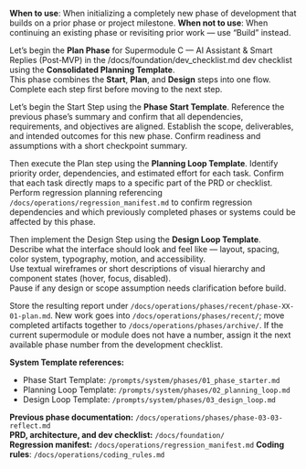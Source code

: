 **When to use**: When initializing a completely new phase of development that builds on a prior phase or project milestone.
**When not to use**: When continuing an existing phase or revisiting prior work — use “Build” instead.

Let’s begin the **Plan Phase** for Supermodule C — AI Assistant & Smart Replies (Post‑MVP) in the /docs/foundation/dev_checklist.md dev checklist using the **Consolidated Planning Template**.  
This phase combines the **Start**, **Plan**, and **Design** steps into one flow. Complete each step first before moving to the next step.

Let’s begin the Start Step using the **Phase Start Template**.
Reference the previous phase’s summary and confirm that all dependencies, requirements, and objectives are aligned. 
Establish the scope, deliverables, and intended outcomes for this new phase. 
Confirm readiness and assumptions with a short checkpoint summary.

Then execute the Plan step using the **Planning Loop Template**.
Identify priority order, dependencies, and estimated effort for each task.
Confirm that each task directly maps to a specific part of the PRD or checklist.
Perform regression planning referencing `/docs/operations/regression_manifest.md` to confirm regression dependencies and which previously completed phases or systems could be affected by this phase.

Then implement the Design Step using the **Design Loop Template**.  
Describe what the interface should look and feel like — layout, spacing, color system, typography, motion, and accessibility.  
Use textual wireframes or short descriptions of visual hierarchy and component states (hover, focus, disabled).  
Pause if any design or scope assumption needs clarification before build.

Store the resulting report under `/docs/operations/phases/recent/phase-XX-01-plan.md`. New work goes into `/docs/operations/phases/recent/`; move completed artifacts together to `/docs/operations/phases/archive/`. If the current supermodule or module does not have a number, assign it the next available phase number from the development checklist.

**System Template references:**  
- Phase Start Template: `/prompts/system/phases/01_phase_starter.md`  
- Planning Loop Template: `/prompts/system/phases/02_planning_loop.md`  
- Design Loop Template: `/prompts/system/phases/03_design_loop.md`  

**Previous phase documentation:** `/docs/operations/phases/phase-03-03-reflect.md`  
**PRD, architecture, and dev checklist:** `/docs/foundation/`  
**Regression manifest:** `/docs/operations/regression_manifest.md`
**Coding rules**: `/docs/operations/coding_rules.md`